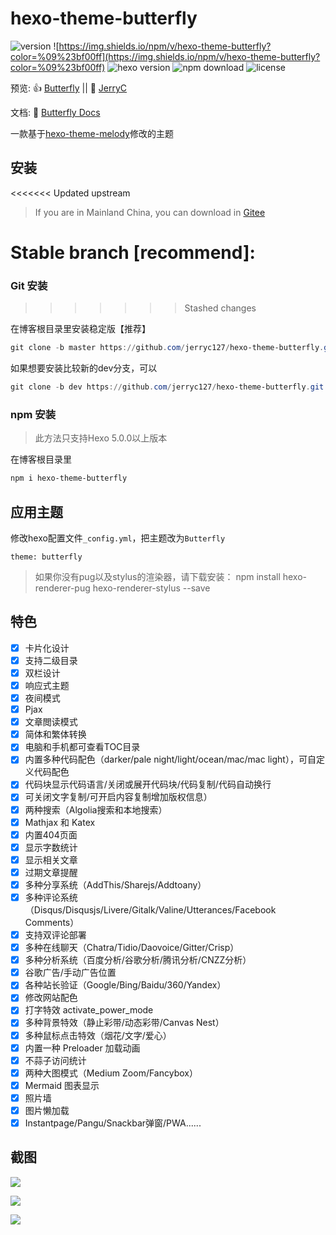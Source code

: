 # hexo-theme-butterfly

![version](https://img.shields.io/github/package-json/v/jerryc127/hexo-theme-butterfly)
![https://img.shields.io/npm/v/hexo-theme-butterfly?color=%09%23bf00ff](https://img.shields.io/npm/v/hexo-theme-butterfly?color=%09%23bf00ff)
![hexo version](https://img.shields.io/badge/hexo-4.2+-0e83c)
![npm download](https://img.shields.io/npm/dw/hexo-theme-butterfly?color=green)
![license](https://img.shields.io/github/license/jerryc127/hexo-theme-butterfly?color=FF5531)


预览: 👍 [Butterfly](https://demo.jerryc.me/)  ||  🤞 [JerryC](https://jerryc.me/)

文档: 📖 [Butterfly Docs](https://demo.jerryc.me/posts/21cfbf15/)

一款基于[hexo-theme-melody](https://github.com/Molunerfinn/hexo-theme-melody)修改的主题

## 安装

<<<<<<< Updated upstream
> If you are in Mainland China, you can download in [Gitee](https://gitee.com/iamjerryw/hexo-theme-butterfly)

Stable branch [recommend]:
=======
### Git 安装
>>>>>>> Stashed changes

在博客根目录里安装稳定版【推荐】

```powershell
git clone -b master https://github.com/jerryc127/hexo-theme-butterfly.git themes/butterfly
```

如果想要安装比较新的dev分支，可以

```powershell
git clone -b dev https://github.com/jerryc127/hexo-theme-butterfly.git themes/butterfly
```

### npm 安装

> 此方法只支持Hexo 5.0.0以上版本

在博客根目录里

```powershell
npm i hexo-theme-butterfly
```

## 应用主题
修改hexo配置文件`_config.yml`，把主题改为`Butterfly`

```
theme: butterfly
```

>如果你没有pug以及stylus的渲染器，请下载安装： npm install hexo-renderer-pug hexo-renderer-stylus --save

## 特色

- [x] 卡片化设计
- [X] 支持二级目录
- [x] 双栏设计
- [x] 响应式主题
- [x] 夜间模式
- [x] Pjax
- [x] 文章閲读模式
- [x] 简体和繁体转换
- [X] 电脑和手机都可查看TOC目录
- [X] 内置多种代码配色（darker/pale night/light/ocean/mac/mac light），可自定义代码配色
- [X] 代码块显示代码语言/关闭或展开代码块/代码复制/代码自动换行
- [X] 可关闭文字复制/可开启内容复制增加版权信息）
- [X] 两种搜索（Algolia搜索和本地搜索）
- [x] Mathjax 和 Katex
- [x] 内置404页面
- [x] 显示字数统计
- [x] 显示相关文章
- [x] 过期文章提醒
- [x] 多种分享系统（AddThis/Sharejs/Addtoany）
- [X] 多种评论系统（Disqus/Disqusjs/Livere/Gitalk/Valine/Utterances/Facebook Comments）
- [x] 支持双评论部署
- [x] 多种在线聊天（Chatra/Tidio/Daovoice/Gitter/Crisp）
- [x] 多种分析系统（百度分析/谷歌分析/腾讯分析/CNZZ分析）
- [x] 谷歌广告/手动广告位置
- [x] 各种站长验证（Google/Bing/Baidu/360/Yandex）
- [x] 修改网站配色
- [x] 打字特效 activate_power_mode
- [x] 多种背景特效（静止彩带/动态彩带/Canvas Nest）
- [x] 多种鼠标点击特效（烟花/文字/爱心）
- [x] 内置一种 Preloader 加载动画
- [x] 不蒜子访问统计
- [x] 两种大图模式（Medium Zoom/Fancybox）
- [x] Mermaid 图表显示
- [x] 照片墙
- [x] 图片懒加载
- [x] Instantpage/Pangu/Snackbar弹窗/PWA......

## 截图

![](https://cdn.jsdelivr.net/gh/jerryc127/CDN/img/theme-butterfly-readme-homepage-1.png)

![](https://cdn.jsdelivr.net/gh/jerryc127/CDN/img/theme-butterfly-readme-homepage-2.png)

![](https://cdn.jsdelivr.net/gh/jerryc127/CDN/img/theme-butterfly-readme-post.png)
